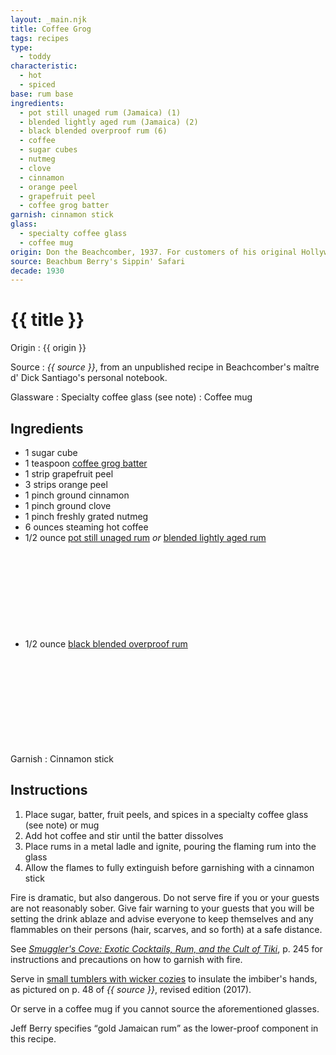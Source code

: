 ```yaml
---
layout: _main.njk
title: Coffee Grog
tags: recipes
type: 
  - toddy
characteristic:
  - hot
  - spiced
base: rum base
ingredients:
  - pot still unaged rum (Jamaica) (1)
  - blended lightly aged rum (Jamaica) (2)
  - black blended overproof rum (6)
  - coffee
  - sugar cubes
  - nutmeg
  - clove
  - cinnamon
  - orange peel
  - grapefruit peel
  - coffee grog batter
garnish: cinnamon stick
glass:
  - specialty coffee glass
  - coffee mug
origin: Don the Beachcomber, 1937. For customers of his original Hollywood location, Don would personally perform the tableside presentation of this pyrotechnic post-prandial pièce de résistance.
source: Beachbum Berry's Sippin' Safari
decade: 1930
---
```


<!-- markdownlint-disable MD025 -->
# {{ title }}
<!-- markdownlint-disable MD025 -->

Origin
  : {{ origin }}

Source
  : <cite>{{ source }}</cite>, from an unpublished recipe in Beachcomber's <span lang="fr">maître d'</span> Dick Santiago's personal notebook.

Glassware
  : Specialty coffee glass (see note)
  : Coffee mug

## Ingredients

- 1 sugar cube
- 1 teaspoon [coffee grog batter](/mixes/coffee-grog-batter/)
- 1 strip grapefruit peel
- 3 strips orange peel
- 1 pinch ground cinnamon
- 1 pinch ground clove
- 1 pinch freshly grated nutmeg
- 6 ounces steaming hot coffee
- 1/2 ounce [pot still unaged rum](/rums/00-rum-pot-still-unaged/) *or* [blended lightly aged rum](/rums/04-rum-blended-lightly-aged/)<icon-l space="1em" class="bigger" label="(2)"><span class="with-icon"><svg class="icon"><use href="/assets/images/icons/circle-2.svg#circle-2"></use></svg></span></icon-l>
- 1/2 ounce [black blended overproof rum](/rums/12-rum-black-blended-overproof/) <icon-l space="1em" class="bigger" label="(6)"><span class="with-icon"><svg class="icon"><use href="/assets/images/icons/circle-6.svg#circle-6"></use></svg></span></icon-l>

Garnish
  : Cinnamon stick

## Instructions

1. Place sugar, batter, fruit peels, and spices in a specialty coffee glass (see note) or mug
2. Add hot coffee and stir until the batter dissolves
3. Place rums in a metal ladle and ignite, pouring the flaming rum into the glass
4. Allow the flames to fully extinguish before garnishing with a cinnamon stick

<tiki-callout type="danger">

  Fire is dramatic, but also dangerous. Do not serve fire if you or your guests are not reasonably sober. Give fair warning to your guests that you will be setting the drink ablaze and advise everyone to keep themselves and any flammables on their persons (hair, scarves, and so forth) at a safe distance.

  See <cite><a href="https://www.smugglerscovesf.com/store/smugglers-cove-exotic-cocktails-rum-and-the-cult-of-tiki-signed" target="_blank" rel="external noopener">Smuggler's Cove&colon; Exotic Cocktails, Rum, and the Cult of Tiki</a></cite></cite>, p. 245 for instructions and precautions on how to garnish with fire.

</tiki-callout>

<tiki-callout type="note">

  Serve in <a href="https://www.vagabondhouse.com/collections/bar-glasses/products/tall_glasses_wicker_rt474" target="_blank" rel="external noopener">small tumblers with wicker cozies</a> to insulate the imbiber's hands, as pictured on p. 48 of <cite>{{ source }}</cite>, revised edition (2017).

  Or serve in a coffee mug if you cannot source the aforementioned glasses.

</tiki-callout>

<tiki-callout type="note">

  Jeff Berry specifies <q>gold Jamaican rum</q> as the lower-proof component in this recipe.

</tiki-callout>
